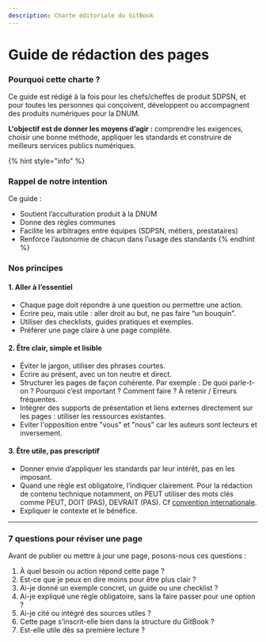 ```yaml
---
description: Charte éditoriale du GitBook
---
```


# Guide de rédaction des pages

### Pourquoi cette charte ?

Ce guide est rédigé à la fois pour les chefs/cheffes de produit SDPSN, et pour toutes les personnes qui conçoivent, développent ou accompagnent des produits numériques pour la DNUM.

**L'objectif est de donner les moyens d’agir :** comprendre les exigences, choisir une bonne méthode, appliquer les standards et construire de meilleurs services publics numériques.

{% hint style="info" %}
### Rappel de notre intention

Ce guide :

* Soutient l’acculturation produit à la DNUM
* Donne des règles communes
* Facilite les arbitrages entre équipes (SDPSN, métiers, prestataires)
* Renforce l’autonomie de chacun dans l’usage des standards
{% endhint %}

### Nos principes

#### 1. Aller à l’essentiel

* Chaque page doit répondre à une question ou permettre une action.
* Écrire peu, mais utile : aller droit au but, ne pas faire “un bouquin”.
* Utiliser des checklists, guides pratiques et exemples.
* Préférer une page claire à une page complète.

#### 2. Être clair, simple et lisible

* Éviter le jargon, utiliser des phrases courtes.
* Écrire au présent, avec un ton neutre et direct.
* Structurer les pages de façon cohérente. Par exemple :  De quoi parle-t-on ? Pourquoi c’est important ? Comment faire ? À retenir / Erreurs fréquentes.
* Intégrer des supports de présentation et liens externes directement sur les pages : utiliser les ressources existantes.
* Eviter l'opposition entre "vous" et "nous" car les auteurs sont lecteurs et inversement.

#### 3. Être utile, pas prescriptif

* Donner envie d’appliquer les standards par leur intérêt, pas en les imposant.
* Quand une règle est obligatoire, l’indiquer clairement. Pour la rédaction de contenu technique notamment, on PEUT utiliser des mots clés comme PEUT, DOIT (PAS), DEVRAIT (PAS). Cf [convention internationale](https://datatracker.ietf.org/doc/html/rfc2119). 
* Expliquer le contexte et le bénéfice.

***

### 7 questions pour réviser une page

Avant de publier ou mettre à jour une page, posons-nous ces questions :

1. À quel besoin ou action répond cette page ?
2. Est-ce que je peux en dire moins pour être plus clair ?
3. Ai-je donné un exemple concret, un guide ou une checklist ?
4. Ai-je expliqué une règle obligatoire, sans la faire passer pour une option ?
5. Ai-je cité ou intégré des sources utiles ?
6. Cette page s’inscrit-elle bien dans la structure du GitBook ?
7. Est-elle utile dès sa première lecture ?
